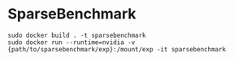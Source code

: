 # SparseBenchmark

```
sudo docker build . -t sparsebenchmark
sudo docker run --runtime=nvidia -v {path/to/sparsebenchmark/exp}:/mount/exp -it sparsebenchmark
```

